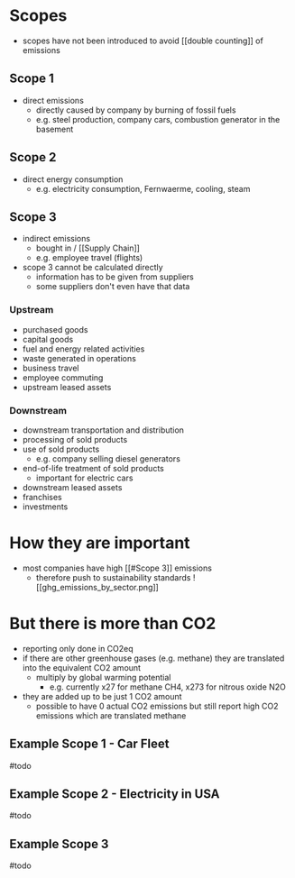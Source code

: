 # Scopes
- scopes have not been introduced to avoid [[double counting]] of emissions

## Scope 1
- direct emissions
	- directly caused by company by burning of fossil fuels
	- e.g. steel production, company cars, combustion generator in the basement
## Scope 2
- direct energy consumption
	- e.g. electricity consumption, Fernwaerme, cooling, steam
## Scope 3
- indirect emissions
	- bought in / [[Supply Chain]]
	- e.g. employee travel (flights)
- scope 3 cannot be calculated directly
	- information has to be given from suppliers
	- some suppliers don't even have that data

### Upstream
- purchased goods
- capital goods
- fuel and energy related activities
- waste generated in operations
- business travel
- employee commuting
- upstream leased assets
### Downstream
- downstream transportation and distribution
- processing of sold products
- use of sold products
	- e.g. company selling diesel generators 
- end-of-life treatment of sold products
	- important for electric cars
- downstream leased assets
- franchises
- investments

# How they are important
- most companies have high [[#Scope 3]] emissions
	- therefore push to sustainability standards
![[ghg_emissions_by_sector.png]]

# But there is more than CO2
- reporting only done in CO2eq
- if there are other greenhouse gases (e.g. methane) they are translated into the equivalent CO2 amount
	- multiply by global warming potential
		- e.g. currently x27 for methane CH4, x273 for nitrous oxide N2O
- they are added up to be just 1 CO2 amount
	- possible to have 0 actual CO2 emissions but still report high CO2 emissions which are translated methane

## Example Scope 1 - Car Fleet
#todo

## Example Scope 2 - Electricity in USA
#todo 

## Example Scope 3
#todo